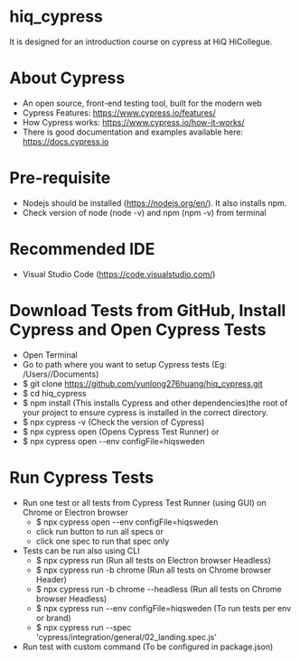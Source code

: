 # hiq_cypress #
It is designed for an introduction course on cypress at HiQ HiCollegue.

# About Cypress #
* An open source, front-end testing tool, built for the modern web
* Cypress Features: https://www.cypress.io/features/
* How Cypress works: https://www.cypress.io/how-it-works/ 
* There is good documentation and examples available here: https://docs.cypress.io

# Pre-requisite #
* Nodejs should be installed (https://nodejs.org/en/). It also installs npm.
* Check version of node (node -v) and npm (npm -v) from terminal

# Recommended IDE #
* Visual Studio Code (https://code.visualstudio.com/)

# Download Tests from GitHub, Install Cypress and Open Cypress Tests #
* Open Terminal
* Go to path where you want to setup Cypress tests (Eg: /Users/<user>/Documents)
* $ git clone https://github.com/yunlong276huang/hiq_cypress.git
* $ cd hiq_cypress
* $ npm install (This installs Cypress and other dependencies)the root of your project to ensure cypress is installed in the correct directory.
* $ npx cypress -v (Check the version of Cypress)
* $ npx cypress open  (Opens Cypress Test Runner) or
* $ npx cypress open --env configFile=hiqsweden

# Run Cypress Tests #
* Run one test or all tests from Cypress Test Runner (using GUI) on Chrome or Electron browser
    * $ npx cypress open --env configFile=hiqsweden
    * click run button to run all specs or
    * click one spec to run that spec only
* Tests can be run also using CLI
    * $ npx cypress run (Run all tests on Electron browser Headless)
    * $ npx cypress run -b chrome (Run all tests on Chrome browser Header)
    * $ npx cypress run -b chrome --headless (Run all tests on Chrome browser Headless)
    * $ npx cypress run --env configFile=hiqsweden (To run tests per env or brand)
    * $ npx cypress run --spec 'cypress/integration/general/02_landing.spec.js'
* Run test with custom command (To be configured in package.json)

